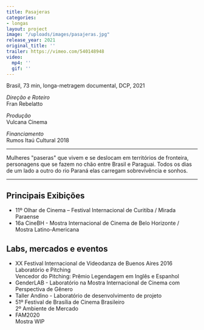 ```yaml
---
title: Pasajeras
categories:
- longas
layout: project
image: "/uploads/images/pasajeras.jpg"
release_year: 2021
original_title: ''
trailer: https://vimeo.com/540148948
video:
  mp4: ''
  gif: ''
---
```


Brasil, 73 min, longa-metragem documental, DCP, 2021

_Direção e Roteiro_  
Fran Rebelatto

_Produção_  
Vulcana Cinema

_Financiamento_  
Rumos Itaú Cultural 2018

***

Mulheres "paseras" que vivem e se deslocam em territórios de fronteira, personagens que se fazem no chão entre Brasil e Paraguai. Todos os dias de um lado a outro do rio Paraná elas carregam sobrevivência e sonhos.

***

## Principais Exibições

* 11º Olhar de Cinema – Festival Internacional de Curitiba / Mirada Paraense
* 16a CineBH - Mostra Internacional de Cinema de Belo Horizonte / Mostra Latino-Americana

## Labs, mercados e eventos

* XX Festival Internacional de Videodanza de Buenos Aires 2016  
  Laboratório e Pitching  
  Vencedor do Pitching: Prêmio Legendagem em Inglês e Espanhol
* GenderLAB - Laboratório na Mostra Internacional de Cinema com Perspectiva de Gênero
* Taller Andino - Laboratório de desenvolvimento de projeto
* 51º Festival de Brasília de Cinema Brasileiro  
  2º Ambiente de Mercado
* FAM2020  
  Mostra WIP